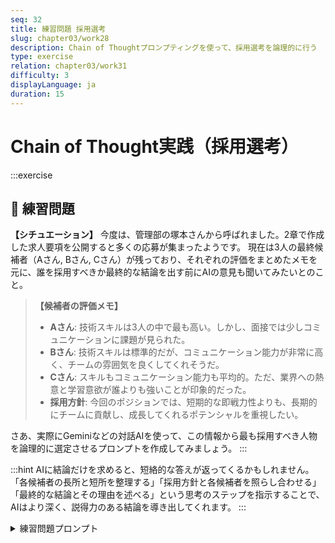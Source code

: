 ```yaml
---
seq: 32
title: 練習問題 採用選考
slug: chapter03/work28
description: Chain of Thoughtプロンプティングを使って、採用選考を論理的に行う
type: exercise
relation: chapter03/work31
difficulty: 3
displayLanguage: ja
duration: 15
---
```


# Chain of Thought実践（採用選考）

:::exercise
## 📝 練習問題

**【シチュエーション】**
今度は、管理部の塚本さんから呼ばれました。2章で作成した求人要項を公開すると多くの応募が集まったようです。
現在は3人の最終候補者（Aさん, Bさん, Cさん）が残っており、それぞれの評価をまとめたメモを元に、誰を採用すべきか最終的な結論を出す前にAIの意見も聞いてみたいとのこと。

> **【候補者の評価メモ】**
> - **Aさん**: 技術スキルは3人の中で最も高い。しかし、面接では少しコミュニケーションに課題が見られた。
> - **Bさん**: 技術スキルは標準的だが、コミュニケーション能力が非常に高く、チームの雰囲気を良くしてくれそうだ。
> - **Cさん**: スキルもコミュニケーション能力も平均的。ただ、業界への熱意と学習意欲が誰よりも強いことが印象的だった。
> - **採用方針**: 今回のポジションでは、短期的な即戦力性よりも、長期的にチームに貢献し、成長してくれるポテンシャルを重視したい。

さあ、実際にGeminiなどの対話AIを使って、この情報から最も採用すべき人物を論理的に選定させるプロンプトを作成してみましょう。
:::

:::hint
AIに結論だけを求めると、短絡的な答えが返ってくるかもしれません。「各候補者の長所と短所を整理する」「採用方針と各候補者を照らし合わせる」「最終的な結論とその理由を述べる」という思考のステップを指示することで、AIはより深く、説得力のある結論を導き出してくれます。
:::

<details>
<summary>練習問題プロンプト</summary>

```markdown
あなたは、経験豊富な採用マネージャーです。
以下の3人の最終候補者の情報と、当社の採用方針を元に、誰を最も採用すべきか、あなたの推薦を報告してください。

# 候補者の評価メモ
- Aさん: 技術スキルは3人の中で最も高い。しかし、面接では少しコミュニケーションに課題が見られた。
- Bさん: 技術スキルは標準的だが、コミュニケーション能力が非常に高く、チームの雰囲気を良くしてくれそうだ。
- Cさん: スキルもコミュニケーション能力も平均的。ただ、業界への熱意と学習意欲が誰よりも強いことが印象的だった。

# 採用方針
今回のポジションでは、短期的な即戦力性よりも、長期的にチームに貢献し、成長してくれるポテンシャルを重視したい。

# 指示
以下のステップで、論理的に考察してください。
1.  まず、各候補者の長所と短所を整理します。
2.  次に、当社の採用方針と各候補者の特性を照らし合わせ、誰が最も方針に合致するかを評価します。
3.  最後に、最終的な結論として、あなたが最も推薦する候補者とその理由を明確に述べてください。

ステップバイステップで考えてください。
```

### AI回答出力例
```markdown
候補者ごとの評価
Aさん:

長所: 3人の中で最高の技術スキルを持っている点。即戦力として、短期的なプロジェクトには貢献度が高いと見込めます。

短所: コミュニケーション能力に課題が見られる点。チームワークを重視する当社の文化に馴染むまでに時間がかかる可能性があります。

Bさん:

長所: 高いコミュニケーション能力と協調性。チームの雰囲気を向上させ、円滑な人間関係を築く上で重要な役割を果たすことが期待できます。

短所: 技術スキルは標準レベル。即戦力としてはAさんに劣ります。

Cさん:

長所: 業界への強い熱意と高い学習意欲。新しいスキルや知識を積極的に吸収し、長期的な成長が見込めます。

短所: 技術スキル、コミュニケーション能力ともに平均的。突出した即戦力性やチームへの即時的な影響力は期待しにくいでしょう。

当社の採用方針との照合
当社の採用方針は、「短期的な即戦力性よりも、長期的にチームに貢献し、成長してくれるポテンシャルを重視する」というものです。この方針に照らし合わせると、各候補者は以下のように評価できます。

Aさん: 即戦力性という点では最も優れていますが、長期的なチームへの貢献という観点ではコミュニケーションの課題が懸念されます。

Bさん: チームへの貢献という点では、コミュニケーション能力の高さから即効性が期待できますが、技術スキルの面で長期的な成長ポテンシャルにやや物足りなさを感じるかもしれません。

Cさん: 技術スキルやコミュニケーション能力は現時点では平均的ですが、業界への熱意と学習意欲は、まさに当社の求める「長期的な成長ポテンシャル」そのものです。現時点のスキル不足は、入社後の自律的な学習と熱意によって十分にカバーされ、将来的には技術力、チームへの貢献度ともに大きく向上する可能性があります。

最終推薦
当社の採用方針である「長期的な成長ポテンシャル」を最も体現しているCさんを強く推薦します。

現時点のスキルは平均的かもしれませんが、Cさんの学習意欲と業界への情熱は、入社後の研修や実務経験を通じて、目覚ましい成長を促す原動力となります。技術スキルやコミュニケーション能力は、経験を積むことで向上させることが可能ですが、内面から湧き出る「熱意」と「意欲」は、後天的に身につけるのが難しい資質です。

長期的な視点に立ったとき、Cさんの持つポテンシャルは、Aさんの現時点での高いスキルや、Bさんのコミュニケーション能力よりも、チームの持続的な成長と発展に最も大きく貢献すると確信しています。

```
</details>
